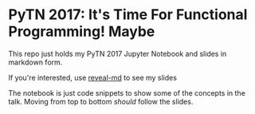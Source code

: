 # PyTN 2017: It's Time For Functional Programming! Maybe

This repo just holds my PyTN 2017 Jupyter Notebook and slides in markdown form. 

If you're interested, use  [reveal-md](https://github.com/webpro/reveal-md) to see my slides

The notebook is just code snippets to show some of the concepts in the talk. Moving from top to bottom _should_ follow the slides. 
